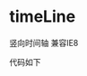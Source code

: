 # timeLine
竖向时间轴 兼容IE8 

代码如下

<link rel="stylesheet" href="timeLine.css">
<div class="myTime"></div>

<script src="jquery-1.11.1.min.js"></script>
<script src="timeLine.js"></script>
<script>
var data=[{content:['我是第一条','50140是打发第三方'],time:'2018-10-10'},{content:['1505150','50140是打发第三方'],time:'2018-10-10'},];
$('.myTime').timeLine(data)
</script>
